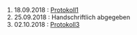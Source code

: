 1. 18.09.2018 : [Protokoll1](https://github.com/wegpam14/Protokoll1)   
1. 25.09.2018 : Handschriftlich abgegeben     
1. 02.10.2018 : [Protokoll3](https://github.com/wegpam14/Protokoll/blob/master/Protokoll3.md)   
